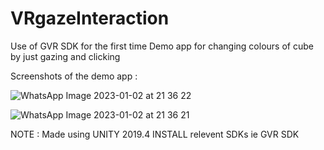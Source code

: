 # VRgazeInteraction
Use of GVR SDK for the first time 
Demo app for changing colours of cube by just gazing and clicking

Screenshots of the demo app :

![WhatsApp Image 2023-01-02 at 21 36 22](https://user-images.githubusercontent.com/105915520/210256497-17d698ba-c496-4bd5-8c61-9d3aefe6e738.jpeg)


![WhatsApp Image 2023-01-02 at 21 36 21](https://user-images.githubusercontent.com/105915520/210256506-262bf9f2-71d1-44d6-bacd-2dccd67cf3fe.jpeg)


NOTE : Made using UNITY 2019.4
       INSTALL relevent SDKs ie GVR SDK
